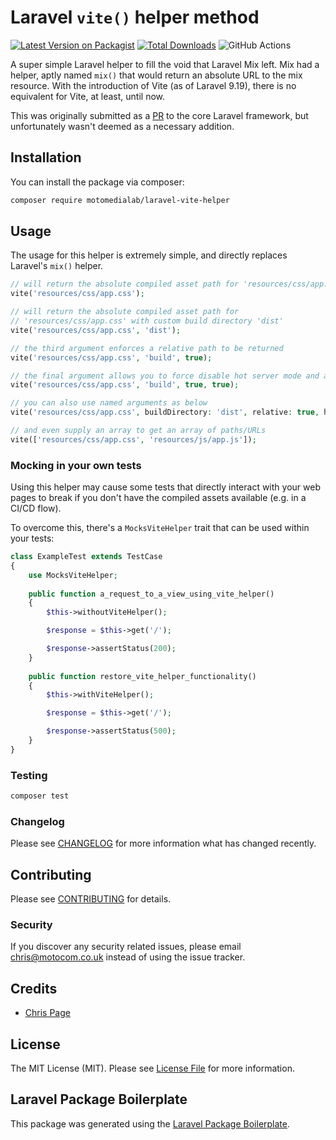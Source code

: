 # Laravel `vite()` helper method

[![Latest Version on Packagist](https://img.shields.io/packagist/v/motomedialab/laravel-vite-helper.svg?style=flat-square)](https://packagist.org/packages/motomedialab/laravel-vite-helper)
[![Total Downloads](https://img.shields.io/packagist/dt/motomedialab/laravel-vite-helper.svg?style=flat-square)](https://packagist.org/packages/motomedialab/laravel-vite-helper) 
![GitHub Actions](https://github.com/motomedialab/laravel-vite-helper/actions/workflows/main.yml/badge.svg)

A super simple Laravel helper to fill the void that Laravel Mix left. Mix had a helper, aptly named `mix()`
that would return an absolute URL to the mix resource.  With the introduction of Vite (as of Laravel 9.19),
there is no equivalent for Vite, at least, until now.

This was originally submitted as a [PR](https://github.com/laravel/framework/pull/43098) to the core Laravel framework,
but unfortunately wasn't deemed as a necessary addition.

## Installation

You can install the package via composer:

```bash
composer require motomedialab/laravel-vite-helper
```

## Usage

The usage for this helper is extremely simple, and directly replaces Laravel's `mix()` helper.

```php
// will return the absolute compiled asset path for 'resources/css/app.css'
vite('resources/css/app.css');

// will return the absolute compiled asset path for
// 'resources/css/app.css' with custom build directory 'dist'
vite('resources/css/app.css', 'dist');

// the third argument enforces a relative path to be returned
vite('resources/css/app.css', 'build', true);

// the final argument allows you to force disable hot server mode and always return the manifest path
vite('resources/css/app.css', 'build', true, true);

// you can also use named arguments as below
vite('resources/css/app.css', buildDirectory: 'dist', relative: true, hotServer: true);

// and even supply an array to get an array of paths/URLs
vite(['resources/css/app.css', 'resources/js/app.js']);
```

### Mocking in your own tests

Using this helper may cause some tests that directly interact with your web pages to break if you don't have the
compiled assets available (e.g. in a CI/CD flow).

To overcome this, there's a `MocksViteHelper` trait that can be used within your tests:

```php
class ExampleTest extends TestCase
{
    use MocksViteHelper;
    
    public function a_request_to_a_view_using_vite_helper()
    {
        $this->withoutViteHelper();

        $response = $this->get('/');

        $response->assertStatus(200);
    }
    
    public function restore_vite_helper_functionality()
    {
        $this->withViteHelper();

        $response = $this->get('/');

        $response->assertStatus(500);
    }
}
```

### Testing

```bash
composer test
```

### Changelog

Please see [CHANGELOG](CHANGELOG.md) for more information what has changed recently.

## Contributing

Please see [CONTRIBUTING](CONTRIBUTING.md) for details.

### Security

If you discover any security related issues, please email chris@motocom.co.uk instead of using the issue tracker.

## Credits

-   [Chris Page](https://github.com/motomedialab)

## License

The MIT License (MIT). Please see [License File](LICENSE.md) for more information.

## Laravel Package Boilerplate

This package was generated using the [Laravel Package Boilerplate](https://laravelpackageboilerplate.com).
